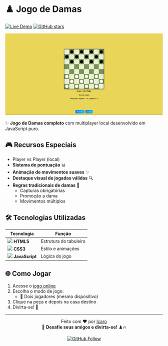 # ♟️ Jogo de Damas

[![Live Demo](https://img.shields.io/badge/Jogar-Live%20Site-brightgreen?style=for-the-badge)](https://icarox52.github.io/jogoDeDamasparte2./)
[![GitHub stars](https://img.shields.io/github/stars/Icarox52/jogoDeDamasparte2?style=for-the-badge)](https://github.com/Icarox52/jogoDeDamasparte2./stargazers)

<a href="https://icarox52.github.io/jogoDeDamasparte2./"><img src="https://github.com/Icarox52/jogoDeDamasparte2./blob/main/Captura%20de%20tela%202025-07-02%20115817.png" alt="Preview do Jogo"/></a>

✨ **Jogo de Damas completo** com multiplayer local desenvolvido em JavaScript puro.

## 🎮 Recursos Especiais

  - Player vs Player (local)
- **Sistema de pontuação** 📊
- **Animação de movimentos suaves** ✨
- **Destaque visual de jogadas válidas** 🔍
- **Regras tradicionais de damas** 📜
  - Capturas obrigatórias
  - Promoção a dama
  - Movimentos múltiplos

## 🛠️ Tecnologias Utilizadas

| Tecnologia | Função |
|------------|--------|
| <img src="https://cdn.jsdelivr.net/gh/devicons/devicon/icons/html5/html5-original.svg" width="20"/> **HTML5** | Estrutura do tabuleiro |
| <img src="https://cdn.jsdelivr.net/gh/devicons/devicon/icons/css3/css3-original.svg" width="20"/> **CSS3** | Estilo e animações |
| <img src="https://cdn.jsdelivr.net/gh/devicons/devicon/icons/javascript/javascript-original.svg" width="20"/> **JavaScript** | Lógica do jogo |

## 🌐 Como Jogar

1. Acesse o [jogo online](https://icarox52.github.io/jogoDeDamasparte2./)
2. Escolha o modo de jogo:
   - 👥 Dois jogadores (mesmo dispositivo)
3. Clique na peça e depois na casa destino
4. Divirta-se! 🎉

---

<div align="center">
  
Feito com ❤️ por [Icaro](https://github.com/Icarox52)  
🎯 **Desafie seus amigos e divirta-se!** ♟️🔥

[![GitHub Follow](https://img.shields.io/github/followers/Icarox52?style=social&label=Seguir)](https://github.com/Icarox52)

</div>
